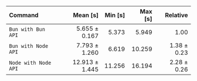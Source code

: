 | Command | Mean [s] | Min [s] | Max [s] | Relative |
|:---|---:|---:|---:|---:|
| `Bun with Bun API` | 5.655 ± 0.167 | 5.373 | 5.949 | 1.00 |
| `Bun with Node API` | 7.793 ± 1.260 | 6.619 | 10.259 | 1.38 ± 0.23 |
| `Node with Node API` | 12.913 ± 1.445 | 11.256 | 16.194 | 2.28 ± 0.26 |
